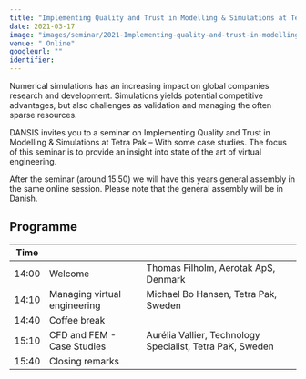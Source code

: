 ```yaml
---
title: "Implementing Quality and Trust in Modelling & Simulations at Tetra Pak"
date: 2021-03-17
image: "images/seminar/2021-Implementing-quality-and-trust-in-modelling-&-Simulations-at-tetra-pak.jpg"
venue: " Online"
googleurl: ""
identifier:
---
```


Numerical simulations has an increasing impact on global companies research and development. Simulations yields potential competitive advantages, but also challenges as validation and managing the often sparse resources.

DANSIS invites you to a seminar on Implementing Quality and Trust in Modelling & Simulations at Tetra Pak – With some case studies. The focus of this seminar is to provide an insight into state of the art of virtual engineering.

After the seminar (around 15.50) we will have this years general assembly in the same online session.  Please note that the general assembly will be in Danish.

## Programme

| Time  |             |             |
| ----- | ----------- | ----------- | 
| 14:00 | Welcome     |  Thomas Filholm, Aerotak ApS, Denmark|
| 14:10 |  Managing virtual engineering | Michael Bo Hansen, Tetra Pak, Sweden|
| 14:40 |  Coffee break    |  |
| 15:10 |CFD and FEM - Case Studies    | Aurélia Vallier, Technology Specialist, Tetra PaK, Sweden |
| 15:40 | Closing remarks    |  | 